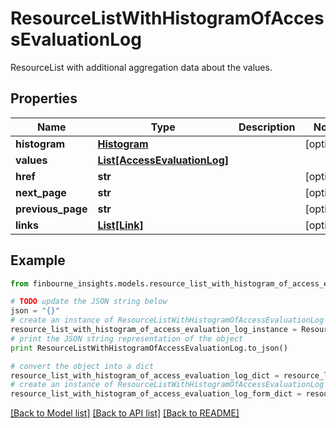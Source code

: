 # ResourceListWithHistogramOfAccessEvaluationLog

ResourceList with additional aggregation data about the values.

## Properties
Name | Type | Description | Notes
------------ | ------------- | ------------- | -------------
**histogram** | [**Histogram**](Histogram.md) |  | [optional] 
**values** | [**List[AccessEvaluationLog]**](AccessEvaluationLog.md) |  | 
**href** | **str** |  | [optional] 
**next_page** | **str** |  | [optional] 
**previous_page** | **str** |  | [optional] 
**links** | [**List[Link]**](Link.md) |  | [optional] 

## Example

```python
from finbourne_insights.models.resource_list_with_histogram_of_access_evaluation_log import ResourceListWithHistogramOfAccessEvaluationLog

# TODO update the JSON string below
json = "{}"
# create an instance of ResourceListWithHistogramOfAccessEvaluationLog from a JSON string
resource_list_with_histogram_of_access_evaluation_log_instance = ResourceListWithHistogramOfAccessEvaluationLog.from_json(json)
# print the JSON string representation of the object
print ResourceListWithHistogramOfAccessEvaluationLog.to_json()

# convert the object into a dict
resource_list_with_histogram_of_access_evaluation_log_dict = resource_list_with_histogram_of_access_evaluation_log_instance.to_dict()
# create an instance of ResourceListWithHistogramOfAccessEvaluationLog from a dict
resource_list_with_histogram_of_access_evaluation_log_form_dict = resource_list_with_histogram_of_access_evaluation_log.from_dict(resource_list_with_histogram_of_access_evaluation_log_dict)
```
[[Back to Model list]](../README.md#documentation-for-models) [[Back to API list]](../README.md#documentation-for-api-endpoints) [[Back to README]](../README.md)


